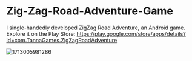 # Zig-Zag-Road-Adventure-Game 
I single-handedly developed ZigZag Road Adventure, an Android game. Explore it on the Play Store: https://play.google.com/store/apps/details?id=com.TannaGames.ZigZagRoadAdventure

![1713005981286](https://github.com/user-attachments/assets/c67c891b-a691-4132-be21-8681b72567e7)
